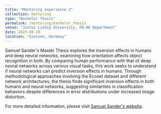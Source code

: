 ```yaml
---
title: "Mentoring experience 2"
collection: mentoring
type: "Bachelor Thesis"
permalink: /mentoring/bachelor_thesis
venue: "Justus Liebig University, FB-06 Department"
date: 2023-08-20
location: "Giessen, Germany"
---
```


Samuel Sander's Master Thesis explores the inversion effects in humans and deep neural networks, examining how orientation affects object recognition in both. By comparing human performance with that of deep neural networks across various visual tasks, this work seeks to understand if neural networks can predict inversion effects in humans. Through methodological approaches involving the Ecoset dataset and different network architectures, the thesis finds significant inversion effects in both humans and neural networks, suggesting similarities in classification behaviors despite differences in error distributions under increased image distortion.

For more detailed information, please visit [Samuel Sander's website](https://samusander.github.io/PuG23/).